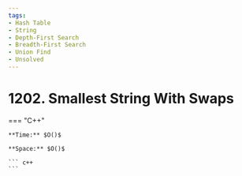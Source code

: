 ```yaml
---
tags:
- Hash Table
- String
- Depth-First Search
- Breadth-First Search
- Union Find
- Unsolved
---
```



# 1202. Smallest String With Swaps

=== "C++"

    **Time:** $O()$

    **Space:** $O()$

    ``` c++
    ```